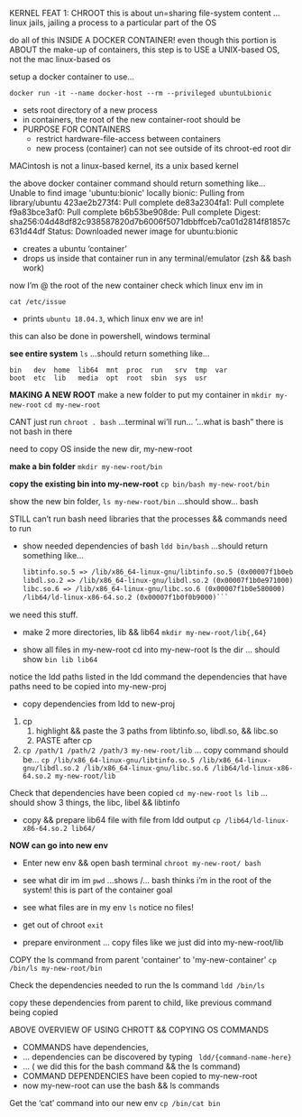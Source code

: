 
KERNEL FEAT 1: CHROOT
this is about un=sharing file-system content
... linux jails, jailing a process to a particular part of the OS

do all of this INSIDE A DOCKER CONTAINER!
even though this portion is ABOUT the make-up of containers, this step is to USE a UNIX-based OS, not the mac linux-based os

setup a docker container to use...
```
docker run -it --name docker-host --rm --privileged ubuntuLbionic
```

- sets root directory of a new process
- in containers, the root of the new container-root should be 
- PURPOSE FOR CONTAINERS
    - restrict hardware-file-access between containers
    - new process (container) can not see outside of its chroot-ed root dir

MACintosh is not a linux-based kernel, its a unix based kernel

the above docker container command should return something like...
Unable to find image 'ubuntu:bionic' locally
bionic: Pulling from library/ubuntu
423ae2b273f4: Pull complete 
de83a2304fa1: Pull complete 
f9a83bce3af0: Pull complete 
b6b53be908de: Pull complete 
Digest: sha256:04d48df82c938587820d7b6006f5071dbbffceb7ca01d2814f81857c631d44df
Status: Downloaded newer image for ubuntu:bionic

- creates a ubuntu ‘container’
- drops us inside that container
run in any terminal/emulator (zsh && bash work) 

now I’m @ the root of the new container
check which linux env im in 

```cat /etc/issue```
- prints ```ubuntu 18.04.3```, which linux env we are in!

this can also be done in powershell, windows terminal
 
**see entire system**
```ls```
...should return something like...
```
bin   dev  home  lib64  mnt  proc  run   srv  tmp  var
boot  etc  lib   media  opt  root  sbin  sys  usr
```



**MAKING A NEW ROOT**
make a new folder to put my container in
```mkdir my-new-root```
```cd my-new-root```

CANT just run ```chroot . bash```
…terminal wi’ll run… ’…what is bash”
there is not bash in there

need to copy OS inside the new dir, my-new-root

**make a bin folder**
```mkdir my-new-root/bin```

**copy the existing bin into my-new-root**
```cp bin/bash my-new-root/bin```

show the new bin folder,
```ls my-new-root/bin```
...should show... bash

STILL can’t run bash
need libraries that the processes && commands need to run

- show needed dependencies of bash
```ldd bin/bash```
...should return something like...

	```linux-vdso.so.1 (0x00007fff5f5e1000)
	libtinfo.so.5 => /lib/x86_64-linux-gnu/libtinfo.so.5 (0x00007f1b0eb75000)
	libdl.so.2 => /lib/x86_64-linux-gnu/libdl.so.2 (0x00007f1b0e971000)
	libc.so.6 => /lib/x86_64-linux-gnu/libc.so.6 (0x00007f1b0e580000)
	/lib64/ld-linux-x86-64.so.2 (0x00007f1b0f0b9000)```

we need this stuff.

- make 2 more directories, lib && lib64
```mkdir my-new-root/lib{,64}```

- show all files in my-new-root
cd into my-new-root
ls the dir
	… should show 
	```bin lib lib64```

notice the ldd paths listed in the ldd command
the dependencies that have paths need to be copied into my-new-proj

- copy dependencies from ldd to new-proj
1. cp
    1. highlight && paste the 3 paths from libtinfo.so, libdl.so, && libc.so
    2. PASTE after cp
2. ```cp /path/1 /path/2 /path/3 my-new-root/lib```
... copy command should be...
```cp /lib/x86_64-linux-gnu/libtinfo.so.5 /lib/x86_64-linux-gnu/libdl.so.2 /lib/x86_64-linux-gnu/libc.so.6 /lib64/ld-linux-x86-64.so.2 my-new-root/lib```


Check that dependencies have been copied
```cd my-new-root```
```ls lib```
	… should show 3 things, the libc, libel && libtinfo

- copy && prepare lib64 file with file from ldd output
```cp /lib64/ld-linux-x86-64.so.2 lib64/```

**NOW can go into new env**
- Enter new env && open bash terminal
```chroot my-new-root/ bash```

- see what dir im im
```pwd```
...shows /...
bash thinks i’m in the root of the system! 
this is part of the container goal

- see what files are in my env
```ls```
notice no files!

- get out of chroot
```exit```


- prepare environment 
… copy files like we just did into my-new-root/lib


COPY the ls command from parent 'container' to 'my-new-container'
```cp /bin/ls my-new-root/bin```

Check the dependencies needed to run the ls command
```ldd /bin/ls```

copy these dependencies from parent to child, like previous command being copied

ABOVE OVERVIEW OF USING CHROTT && COPYING OS COMMANDS
- COMMANDS have dependencies,
- ... dependencies can be discovered by typing 
``` ldd/{command-name-here}``` 
- ... ( we did this for the bash command && the ls command)
- COMMAND DEPENDENCIES have been copied to my-new-root
- now my-new-root can use the bash && ls commands




Get the ‘cat’ command into our new env
```cp /bin/cat bin```